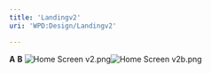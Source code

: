 ```yaml
---
title: 'Landingv2'
uri: 'WPD:Design/Landingv2'

---
```

**A** **B** ![Home Screen v2.png](//static.webplatform.org/1/10/Home_Screen_v2.png)![Home Screen v2b.png](//static.webplatform.org/b/b6/Home_Screen_v2b.png)
